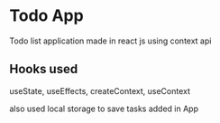 # Todo App

Todo list application made in react js using context api

## Hooks used
useState, useEffects, createContext, useContext

also used local storage to save tasks added in App
